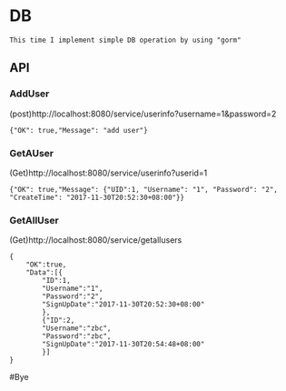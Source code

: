# DB
    This time I implement simple DB operation by using "gorm"

## API
### AddUser
(post)http://localhost:8080/service/userinfo?username=1&password=2



	{"OK": true,"Message": "add user"}

### GetAUser

(Get)http://localhost:8080/service/userinfo?userid=1



	{"OK": true,"Message": {"UID":1, "Username": "1", "Password": "2", "CreateTime": "2017-11-30T20:52:30+08:00"}}

### GetAllUser

(Get)http://localhost:8080/service/getallusers
	
	{
		"OK":true,
		"Data":[{
			"ID":1,
			"Username":"1",
			"Password":"2",
			"SignUpDate":"2017-11-30T20:52:30+08:00"
			},
			{"ID":2,
			"Username":"zbc",
			"Password":"zbc",
			"SignUpDate":"2017-11-30T20:54:48+08:00"
			}]
	}

#Bye 